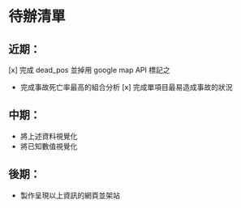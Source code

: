 # 待辦清單
## 近期：
[x] 完成 dead_pos 並掉用 google map API 標記之
* 完成事故死亡率最高的組合分析
[x] 完成單項目最易造成事故的狀況

## 中期：
* 將上述資料視覺化
* 將已知數值視覺化

## 後期：
* 製作呈現以上資訊的網頁並架站
